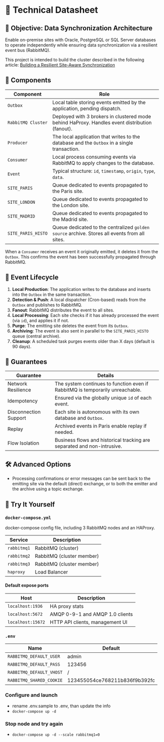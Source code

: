 # 📄 Technical Datasheet

## 🎯 Objective: Data Synchronization Architecture

Enable on-premise sites with Oracle, PostgreSQL or SQL Server databases to operate independently while ensuring data synchronization via a resilient event bus (RabbitMQ).

This project is intended to build the cluster described in the following article: [Building a Resilient Site-Aware Synchronization](https://elie29.hashnode.dev/building-a-resilient-site-aware-synchronization)

## 🧱 Components

| Component            | Role                                                                 |
|----------------------|----------------------------------------------------------------------|
| `Outbox`             | Local table storing events emitted by the application, pending dispatch. |
| `RabbitMQ Cluster`   | Deployed with 3 brokers in clustered mode behind HaProxy. Handles event distribution (fanout). |
| `Producer`           | The local application that writes to the database and the `Outbox` in a single transaction. |
| `Consumer`           | Local process consuming events via RabbitMQ to apply changes to the database. |
| `Event`              | Typical structure: `id`, `timestamp`, `origin`, `type`, `data`. |
| `SITE_PARIS`         | Queue dedicated to events propagated to the Paris site. |
| `SITE_LONDON`        | Queue dedicated to events propagated to the London site. |
| `SITE_MADRID`        | Queue dedicated to events propagated to the Madrid site. |
| `SITE_PARIS_HISTO`   | Queue dedicated to the centralized `golden source` archive. Stores all events from all sites. |

When a `Consumer` receives an event it originally emitted, it deletes it from the `Outbox`. This confirms the event has been successfully propagated through RabbitMQ.

## 🔁 Event Lifecycle

1. **Local Production**: The application writes to the database and inserts into the `Outbox` in the same transaction.
2. **Detection & Push**: A local dispatcher (Cron-based) reads from the `Outbox` and publishes to RabbitMQ.
3. **Fanout**: RabbitMQ distributes the event to all sites.
4. **Local Processing**: Each site checks if it has already processed the event (via `id`), and applies it if not.
5. **Purge**: The emitting site deletes the event from its `Outbox`.
6. **Archiving**: The event is also sent in parallel to the `SITE_PARIS_HISTO` queue (central archive).
7. **Cleanup**: A scheduled task purges events older than X days (default is 90 days).

## 🔐 Guarantees

| Guarantee             | Details |
|------------------------|---------|
| Network Resilience     | The system continues to function even if RabbitMQ is temporarily unreachable. |
| Idempotency            | Ensured via the globally unique `id` of each event. |
| Disconnection Support  | Each site is autonomous with its own database and `Outbox`. |
| Replay                 | Archived events in Paris enable replay if needed. |
| Flow Isolation         | Business flows and historical tracking are separated and non-intrusive. |

## 🛠️ Advanced Options

- Processing confirmations or error messages can be sent back to the emitting site via the default (direct) exchange, or to both the emitter and the archive using a topic exchange.

## 🚀 Try It Yourself

### `docker-compose.yml`

docker-compose config file, including 3 RabbitMQ nodes and an HAProxy.

| Service     | Description               |
| ----------- | ------------------------- |
| `rabbitmq1` | RabbitMQ (cluster)        |
| `rabbitmq2` | RabbitMQ (cluster member) |
| `rabbitmq3` | RabbitMQ (cluster member) |
| `haproxy`   | Load Balancer             |

#### Default expose ports

| Host              | Description                     |
| ----------------- | ------------------------------- |
| `localhost:1936`  | HA proxy stats                  |
| `localhost:5672`  | AMQP 0-9-1 and AMQP 1.0 clients |
| `localhost:15672` | HTTP API clients, management UI |

### `.env`

| Name                     | Default |
| ------------------------ | ------- |
| `RABBITMQ_DEFAULT_USER`  | admin   |
| `RABBITMQ_DEFAULT_PASS`  | 123456  |
| `RABBITMQ_DEFAULT_VHOST` | /       |
| `RABBITMQ_SHARED_COOKIE` | 123455054ce768211b836f9b392fc |

### Configure and launch

- rename .env.sample to .env, than update the info
- `docker-compose up -d`

### Stop node and try again

- `docker-compose up -d --scale rabbitmq1=0`
